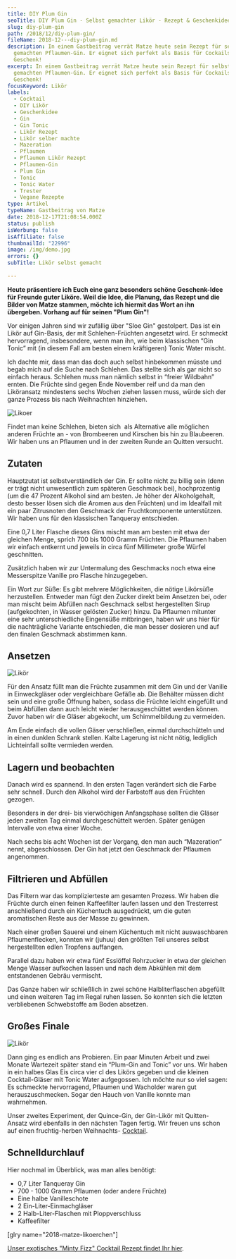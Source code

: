 ```yaml
---
title: DIY Plum Gin
seoTitle: DIY Plum Gin - Selbst gemachter Likör - Rezept & Geschenkidee
slug: diy-plum-gin
path: /2018/12/diy-plum-gin/
fileName: 2018-12---diy-plum-gin.md
description: In einem Gastbeitrag verrät Matze heute sein Rezept für selbst
  gemachten Pflaumen-Gin. Er eignet sich perfekt als Basis für Cockails. Und als
  Geschenk!
excerpt: In einem Gastbeitrag verrät Matze heute sein Rezept für selbst
  gemachten Pflaumen-Gin. Er eignet sich perfekt als Basis für Cockails. Und als
  Geschenk!
focusKeyword: Likör
labels:
  - Cocktail
  - DIY Likör
  - Geschenkidee
  - Gin
  - Gin Tonic
  - Likör Rezept
  - Likör selber machte
  - Mazeration
  - Pflaumen
  - Pflaumen Likör Rezept
  - Pflaumen-Gin
  - Plum Gin
  - Tonic
  - Tonic Water
  - Trester
  - Vegane Rezepte
type: Artikel
typeName: Gastbeitrag von Matze
date: 2018-12-17T21:08:54.000Z
status: publish
isWerbung: false
isAffiliate: false
thumbnailId: "22996"
image: /img/demo.jpg
errors: {}
subTitle: Likör selbst gemacht
  
---
```


**Heute präsentiere ich Euch eine ganz besonders schöne Geschenk-Idee für
Freunde guter Liköre. Weil die Idee, die Planung, das Rezept und die Bilder von
Matze stammen, möchte ich hiermit das Wort an ihn übergeben. Vorhang auf für
seinen "Plum Gin"!**

Vor einigen Jahren sind wir zufällig über "Sloe Gin" gestolpert. Das ist ein
Likör auf Gin-Basis, der mit Schlehen-Früchten angesetzt wird. Er schmeckt
hervorragend, insbesondere, wenn man ihn, wie beim klassischen “Gin Tonic” mit
(in diesem Fall am besten einem kräftigeren) Tonic Water mischt.

Ich dachte mir, dass man das doch auch selbst hinbekommen müsste und begab mich
auf die Suche nach Schlehen. Das stellte sich als gar nicht so einfach heraus.
Schlehen muss man nämlich selbst in “freier Wildbahn” ernten. Die Früchte sind
gegen Ende November reif und da man den Liköransatz mindestens sechs Wochen
ziehen lassen muss, würde sich der ganze Prozess bis nach Weihnachten hinziehen.

![Likoer](http://cardamonchai.com/wp-content/uploads/2018/12/8-400x600.jpg "Die Grundlage für den Likör")

Findet man keine Schlehen, bieten sich  als Alternative alle möglichen anderen
Früchte an - von Brombeeren und Kirschen bis hin zu Blaubeeren. Wir haben uns an
Pflaumen und in der zweiten Runde an Quitten versucht.

## Zutaten

Hauptzutat ist selbstverständlich der Gin. Er sollte nicht zu billig sein (denn
er trägt nicht unwesentlich zum späteren Geschmack bei), hochprozentig (um die
47 Prozent Alkohol sind am besten. Je höher der Alkoholgehalt, desto besser
lösen sich die Aromen aus den Früchten) und im Idealfall mit ein paar
Zitrusnoten den Geschmack der Fruchtkomponente unterstützen. Wir haben uns für
den klassischen Tanqueray entschieden.

Eine 0,7 Liter Flasche dieses Gins mischt man am besten mit etwa der gleichen
Menge, sprich 700 bis 1000 Gramm Früchten. Die Pflaumen haben wir einfach
entkernt und jeweils in circa fünf Millimeter große Würfel geschnitten.

Zusätzlich haben wir zur Untermalung des Geschmacks noch etwa eine Messerspitze
Vanille pro Flasche hinzugegeben.

Ein Wort zur Süße: Es gibt mehrere Möglichkeiten, die nötige Likörsüße
herzustellen. Entweder man fügt den Zucker direkt beim Ansetzen bei, oder man
mischt beim Abfüllen nach Geschmack selbst hergestellten Sirup (aufgekochten, in
Wasser gelösten Zucker) hinzu. Da Pflaumen mitunter eine sehr unterschiedliche
Eingensüße mitbringen, haben wir uns hier für die nachträgliche Variante
entschieden, die man besser dosieren und auf den finalen Geschmack abstimmen
kann.

## Ansetzen

![Likör](http://cardamonchai.com/wp-content/uploads/2018/12/12-400x599.jpg "Der Ansatz")

Für den Ansatz füllt man die Früchte zusammen mit dem Gin und der Vanille in
Einweckgläser oder vergleichbare Gefäße ab. Die Behälter müssen dicht sein und
eine große Öffnung haben, sodass die Früchte leicht eingefüllt und beim Abfüllen
dann auch leicht wieder herausgeschüttet werden können. Zuvor haben wir die
Gläser abgekocht, um Schimmelbildung zu vermeiden.

Am Ende einfach die vollen Gäser verschließen, einmal durchschütteln und in
einen dunklen Schrank stellen. Kalte Lagerung ist nicht nötig, lediglich
Lichteinfall sollte vermieden werden.

## Lagern und beobachten

Danach wird es spannend. In den ersten Tagen verändert sich die Farbe sehr
schnell. Durch den Alkohol wird der Farbstoff aus den Früchten gezogen.

Besonders in der drei- bis vierwöchigen Anfangsphase sollten die Gläser jeden
zweiten Tag einmal durchgeschüttelt werden. Später genügen Intervalle von etwa
einer Woche.

Nach sechs bis acht Wochen ist der Vorgang, den man auch “Mazeration” nennt,
abgeschlossen. Der Gin hat jetzt den Geschmack der Pflaumen angenommen.

## Filtrieren und Abfüllen

Das Filtern war das komplizierteste am gesamten Prozess. Wir haben die Früchte
durch einen feinen Kaffeefilter laufen lassen und den Tresterrest anschließend
durch ein Küchentuch ausgedrückt, um die guten aromatischen Reste aus der Masse
zu gewinnen.

Nach einer großen Sauerei und einem Küchentuch mit nicht auswaschbaren
Pflaumenflecken, konnten wir (juhuu) den größten Teil unseres selbst
hergestellten edlen Tropfens auffangen.

Parallel dazu haben wir etwa fünf Esslöffel Rohrzucker in etwa der gleichen
Menge Wasser aufkochen lassen und nach dem Abkühlen mit dem entstandenen Gebräu
vermischt.

Das Ganze haben wir schließlich in zwei schöne Halbliterflaschen abgefüllt und
einen weiteren Tag im Regal ruhen lassen. So konnten sich die letzten
verbliebenen Schwebstoffe am Boden absetzen.

## Großes Finale

![Likör](http://cardamonchai.com/wp-content/uploads/2018/12/5-400x600.jpg "Das große Finale")

Dann ging es endlich ans Probieren. Ein paar Minuten Arbeit und zwei Monate
Wartezeit später stand ein “Plum-Gin and Tonic” vor uns. Wir haben in ein halbes
Glas Eis circa vier cl des Likörs gegeben und die kleinen Cocktail-Gläser mit
Tonic Water aufgegossen. Ich möchte nur so viel sagen: Es schmeckte
hervorragend, Pflaumen und Wacholder waren gut herauszuschmecken. Sogar den
Hauch von Vanille konnte man wahrnehmen.

Unser zweites Experiment, der Quince-Gin, der Gin-Likör mit Quitten-Ansatz wird
ebenfalls in den nächsten Tagen fertig. Wir freuen uns schon auf einen
fruchtig-herben Weihnachts- [Cocktail](/2018/06/tom-yum-mule/).

## Schnelldurchlauf

Hier nochmal im Überblick, was man alles benötigt:

- 0,7 Liter Tanqueray Gin
- 700 - 1000 Gramm Pflaumen (oder andere Früchte)
- Eine halbe Vanilleschote
- 2 Ein-Liter-Einmachgläser
- 2 Halb-Liter-Flaschen mit Ploppverschluss
- Kaffeefilter

[glry name="2018-matze-likoerchen"]

[Unser exotisches "Minty Fizz" Cocktail Rezept findet Ihr hier](/2018/05/minty-fizz/).

  
